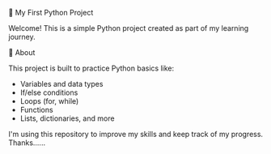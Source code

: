 🐍 My First Python Project

Welcome! 
This is a simple Python project created as part of my learning journey.

📌 About

This project is built to practice Python basics like:
- Variables and data types
- If/else conditions
- Loops (for, while)
- Functions
- Lists, dictionaries, and more

I'm using this repository to improve my skills and keep track of my progress.
Thanks......
